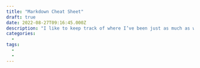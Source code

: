 ```yaml
---
title: "Markdown Cheat Sheet"
draft: true
date: 2022-08-27T09:16:45.000Z
description: "I like to keep track of where I’ve been just as much as where I’m headed. That’s why I created a “Was” page: it’s a snapshot of the projects, goals, and milestones that used to fill my schedule before my current “Now.” It’s a chance to look back, see how far I’ve come, and appreciate the twists and turns along the way. If you’re curious about my past pursuits—or just looking for a little inspiration—this page is for you."
categories:
  - 
tags:
  - 
  - 
---
```


